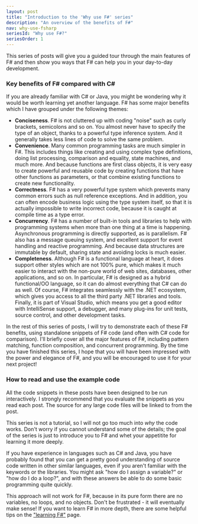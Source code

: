 ```yaml
---
layout: post
title: "Introduction to the 'Why use F#' series"
description: "An overview of the benefits of F#"
nav: why-use-fsharp
seriesId: "Why use F#?"
seriesOrder: 1
---
```


This series of posts will give you a guided tour through the main features of F# and then show you ways that F# can help you in your day-to-day development.  

### Key benefits of F# compared with C# ###

If you are already familiar with C# or Java, you might be wondering why it would be worth learning yet another language. F# has some major benefits which I have grouped under the following themes:

* **Conciseness**. F# is not cluttered up with coding "noise" such as curly brackets, semicolons and so on. You almost never have to specify the type of an object, thanks to a powerful type inference system. And it generally takes less lines of code to solve the same problem. 
* **Convenience**. Many common programming tasks are much simpler in F#.  This includes things like creating and using complex type definitions, doing list processing, comparison and equality, state machines, and much more.  And because functions are first class objects, it is very easy to create powerful and reusable code by creating functions that have other functions as parameters, or that combine existing functions to create new functionality. 
* **Correctness**. F# has a very powerful type system which prevents many common errors such as null reference exceptions. And in addition, you can often encode business logic using the type system itself, so that it is actually impossible to write incorrect code, because it is caught at compile time as a type error.
* **Concurrency**. F# has a number of built-in tools and libraries to help with programming systems when more than one thing at a time is happening. Asynchronous programming is directly supported, as is parallelism. F# also has a message queuing system, and excellent support for event handling and reactive programming. And because data structures are immutable by default, sharing state and avoiding locks is much easier.
* **Completeness**.  Although F# is a functional language at heart, it does support other styles which are not 100% pure, which makes it much easier to interact with the non-pure world of web sites, databases, other applications, and so on. In particular, F# is designed as a hybrid functional/OO language, so it can do almost everything that C# can do as well.  Of course, F# integrates seamlessly with the .NET ecosystem, which gives you access to all the third party .NET libraries and tools. Finally, it is part of Visual Studio, which means you get a good editor with IntelliSense support, a debugger, and many plug-ins for unit tests, source control, and other development tasks. 

In the rest of this series of posts, I will try to demonstrate each of these F# benefits, using standalone snippets of F# code (and often with C# code for comparison).  I'll briefly cover all the major features of F#, including pattern matching, function composition, and concurrent programming.  By the time you have finished this series, I hope that you will have been impressed with the power and elegance of F#, and you will be encouraged to use it for your next project!

### How to read and use the example code ###

All the code snippets in these posts have been designed to be run interactively. I strongly recommend that you evaluate the snippets as you read each post. The source for any large code files will be linked to from the post.

This series is not a tutorial, so I will not go too much into *why* the code works.  Don't worry if you cannot understand some of the details; the goal of the series is just to introduce you to F# and whet your appetitite for learning it more deeply.

If you have experience in languages such as C# and Java, you have probably found that you can get a pretty good understanding of source code written in other similar languages, even if you aren't familiar with the keywords or the libraries. You might ask "how do I assign a variable?" or "how do I do a loop?", and with these answers be able to do some basic programming quite quickly.

This approach will not work for F#, because in its pure form there are no variables, no loops, and no objects.  Don't be frustrated - it will eventually make sense! If you want to learn F# in more depth, there are some helpful tips on the ["learning F#"](/learning-fsharp/) page.


